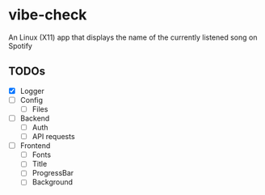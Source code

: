  # vibe-check
An Linux (X11) app that displays the name of the currently listened song on Spotify

## TODOs
- [x] Logger
- [ ] Config
    - [ ] Files
- [ ] Backend
    - [ ] Auth
    - [ ] API requests
- [ ] Frontend
    - [ ] Fonts
    - [ ] Title
    - [ ] ProgressBar
    - [ ] Background

